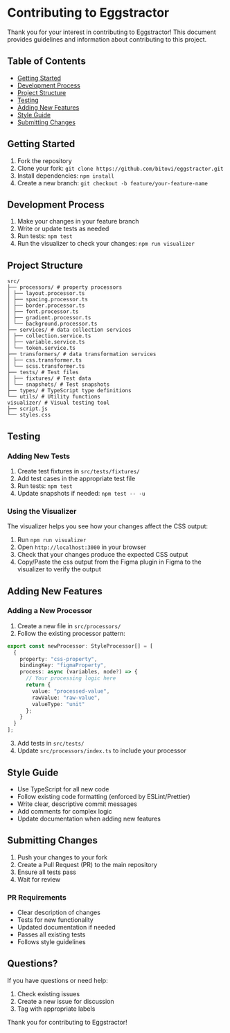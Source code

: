 # Contributing to Eggstractor

Thank you for your interest in contributing to Eggstractor! This document provides guidelines and information about contributing to this project.

## Table of Contents
- [Getting Started](#getting-started)
- [Development Process](#development-process)
- [Project Structure](#project-structure)
- [Testing](#testing)
- [Adding New Features](#adding-new-features)
- [Style Guide](#style-guide)
- [Submitting Changes](#submitting-changes)

## Getting Started

1. Fork the repository
2. Clone your fork: `git clone https://github.com/bitovi/eggstractor.git`
3. Install dependencies: `npm install`
4. Create a new branch: `git checkout -b feature/your-feature-name`

## Development Process

1. Make your changes in your feature branch
2. Write or update tests as needed
3. Run tests: `npm test`
4. Run the visualizer to check your changes: `npm run visualizer`

## Project Structure
```
src/
├── processors/ # property processors
│ ├── layout.processor.ts
│ ├── spacing.processor.ts
│ ├── border.processor.ts
│ ├── font.processor.ts
│ ├── gradient.processor.ts
│ └── background.processor.ts
├── services/ # data collection services
│ ├── collection.service.ts
│ ├── variable.service.ts
│ └── token.service.ts
├── transformers/ # data transformation services
│ ├── css.transformer.ts
│ └── scss.transformer.ts
├── tests/ # Test files
│ ├── fixtures/ # Test data
│ └── snapshots/ # Test snapshots
├── types/ # TypeScript type definitions
└── utils/ # Utility functions
visualizer/ # Visual testing tool
├── script.js
└── styles.css
```

## Testing

### Adding New Tests

1. Create test fixtures in `src/tests/fixtures/`
2. Add test cases in the appropriate test file
3. Run tests: `npm test`
4. Update snapshots if needed: `npm test -- -u`

### Using the Visualizer

The visualizer helps you see how your changes affect the CSS output:

1. Run `npm run visualizer`
2. Open `http://localhost:3000` in your browser
3. Check that your changes produce the expected CSS output
4. Copy/Paste the css output from the Figma plugin in Figma to the visualizer to verify the output

## Adding New Features

### Adding a New Processor

1. Create a new file in `src/processors/`
2. Follow the existing processor pattern:

```typescript
export const newProcessor: StyleProcessor[] = [
  {
    property: "css-property",
    bindingKey: "figmaProperty",
    process: async (variables, node?) => {
      // Your processing logic here
      return {
        value: "processed-value",
        rawValue: "raw-value",
        valueType: "unit"
      };
    }
  }
];
```
3. Add tests in `src/tests/`
4. Update `src/processors/index.ts` to include your processor

## Style Guide

- Use TypeScript for all new code
- Follow existing code formatting (enforced by ESLint/Prettier)
- Write clear, descriptive commit messages
- Add comments for complex logic
- Update documentation when adding new features

## Submitting Changes

1. Push your changes to your fork
2. Create a Pull Request (PR) to the main repository
3. Ensure all tests pass
4. Wait for review

### PR Requirements

- Clear description of changes
- Tests for new functionality
- Updated documentation if needed
- Passes all existing tests
- Follows style guidelines

## Questions?

If you have questions or need help:

1. Check existing issues
2. Create a new issue for discussion
3. Tag with appropriate labels

Thank you for contributing to Eggstractor!
